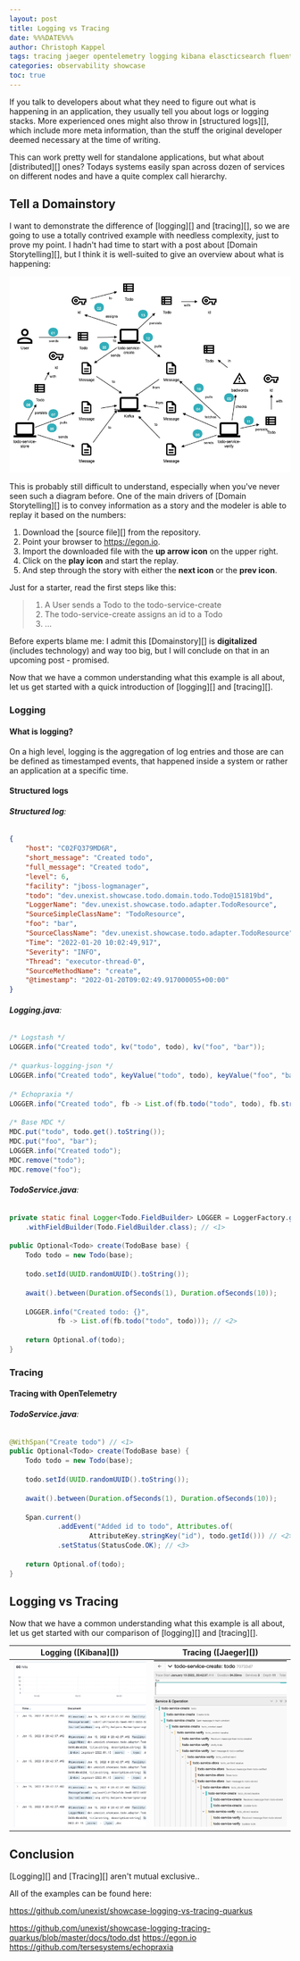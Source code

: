 ```yaml
---
layout: post
title: Logging vs Tracing
date: %%%DATE%%%
author: Christoph Kappel
tags: tracing jaeger opentelemetry logging kibana elascticsearch fluentd gelf domainstory showcase
categories: observability showcase
toc: true
---
```

If you talk to developers about what they need to figure out what is happening in an application,
they usually tell you about logs or logging stacks. More experienced ones might also throw in
[structured logs][], which include more meta information, than the stuff the original developer
deemed necessary at the time of writing.

This can work pretty well for standalone applications, but what about [distributed][] ones? Todays
systems easily span across dozen of services on different nodes and have a quite complex call
hierarchy.

## Tell a Domainstory

I want to demonstrate the difference of [logging][] and [tracing][], so we are going to use a
totally contrived example with needless complexity, just to prove my point. I hadn't had time to
start with a post about [Domain Storytelling][], but I think it is well-suited to give an overview
about what is happening:

![image](/assets/images/20220115-overview.png)

This is probably still difficult to understand, especially when you've never seen such a diagram
before. One of the main drivers of [Domain Storytelling][] is to convey information as a story
and the modeler is able to replay it based on the numbers:

1. Download the [source file][] from the repository.
2. Point your browser to <https://egon.io>.
3. Import the downloaded file with the **up arrow icon** on the upper right.
4. Click on the **play icon** and start the replay.
5. And step through the story with either the **next icon** or the **prev icon**.

Just for a starter, read the first steps like this:

> 1. A User sends a Todo to the todo-service-create
> 2. The todo-service-create assigns an id to a Todo
> 3. ...

Before experts blame me: I admit this [Domainstory][] is **digitalized** (includes technology) and
way too big, but I will conclude on that in an upcoming post - promised.

Now that we have a common understanding what this example is all about, let us get started with
a quick introduction of [logging][] and [tracing][].

### Logging

#### What is logging?

On a high level, logging is the aggregation of log entries and those are can be defined as
timestamped events, that happened inside a system or rather an application at a specific time.

#### Structured logs

###### **Structured log**:
```json
{
    "host": "C02FQ379MD6R",
    "short_message": "Created todo",
    "full_message": "Created todo",
    "level": 6,
    "facility": "jboss-logmanager",
    "todo": "dev.unexist.showcase.todo.domain.todo.Todo@151819bd",
    "LoggerName": "dev.unexist.showcase.todo.adapter.TodoResource",
    "SourceSimpleClassName": "TodoResource",
    "foo": "bar",
    "SourceClassName": "dev.unexist.showcase.todo.adapter.TodoResource",
    "Time": "2022-01-20 10:02:49,917",
    "Severity": "INFO",
    "Thread": "executor-thread-0",
    "SourceMethodName": "create",
    "@timestamp": "2022-01-20T09:02:49.917000055+00:00"
}
```

###### **Logging.java**:
```java
/* Logstash */
LOGGER.info("Created todo", kv("todo", todo), kv("foo", "bar"));

/* quarkus-logging-json */
LOGGER.info("Created todo", keyValue("todo", todo), keyValue("foo", "bar"));

/* Echopraxia */
LOGGER.info("Created todo", fb -> List.of(fb.todo("todo", todo), fb.string("foo", "bar")));

/* Base MDC */
MDC.put("todo", todo.get().toString());
MDC.put("foo", "bar");
LOGGER.info("Created todo");
MDC.remove("todo");
MDC.remove("foo");
```

###### **TodoService.java**:
```java
private static final Logger<Todo.FieldBuilder> LOGGER = LoggerFactory.getLogger(TodoService.class)
    .withFieldBuilder(Todo.FieldBuilder.class); // <1>

public Optional<Todo> create(TodoBase base) {
    Todo todo = new Todo(base);

    todo.setId(UUID.randomUUID().toString());

    await().between(Duration.ofSeconds(1), Duration.ofSeconds(10));

    LOGGER.info("Created todo: {}",
            fb -> List.of(fb.todo("todo", todo))); // <2>

    return Optional.of(todo);
}
```

### Tracing

#### Tracing with OpenTelemetry

###### **TodoService.java**:
```java
@WithSpan("Create todo") // <1>
public Optional<Todo> create(TodoBase base) {
    Todo todo = new Todo(base);

    todo.setId(UUID.randomUUID().toString());

    await().between(Duration.ofSeconds(1), Duration.ofSeconds(10));

    Span.current()
            .addEvent("Added id to todo", Attributes.of(
                    AttributeKey.stringKey("id"), todo.getId())) // <2>
            .setStatus(StatusCode.OK); // <3>

    return Optional.of(todo);
}
```

## Logging vs Tracing

Now that we have a common understanding what this example is all about, let us get started with
our comparison of [logging][] and [tracing][].

| Logging ([Kibana][])                        | Tracing ([Jaeger][])                         |
|----------------------------------------------|----------------------------------------------|
| ![image](/assets/images/20220115-kibana.png) | ![image](/assets/images/20220115-jaeger.png)

## Conclusion

[Logging][] and [Tracing][] aren't mutual exclusive..

All of the examples can be found here:

<https://github.com/unexist/showcase-logging-vs-tracing-quarkus>


https://github.com/unexist/showcase-logging-tracing-quarkus/blob/master/docs/todo.dst
https://egon.io
https://github.com/tersesystems/echopraxia